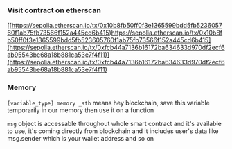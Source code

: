 ### Visit contract on etherscan
[[https://sepolia.etherscan.io/tx/0x10b8fb50ff0f3e1365599bdd5fb523605760f1ab75fb73566f152a445cd6b415)https://sepolia.etherscan.io/tx/0x10b8fb50ff0f3e1365599bdd5fb523605760f1ab75fb73566f152a445cd6b415](https://sepolia.etherscan.io/tx/0xfcb44a7136b16172ba634633d970df2ecf6ab95543be68a18b881ca53e7f4f11)](https://sepolia.etherscan.io/tx/0xfcb44a7136b16172ba634633d970df2ecf6ab95543be68a18b881ca53e7f4f11)

### Memory
`[variable_type] memory _sth` means hey blockchain, save this variable temporarily in our memory then use it on a function

`msg` object is accessable throughout whole smart contract and it's available to use, it's coming directly from blockchain and it includes user's data like msg.sender which is your wallet address and so on



